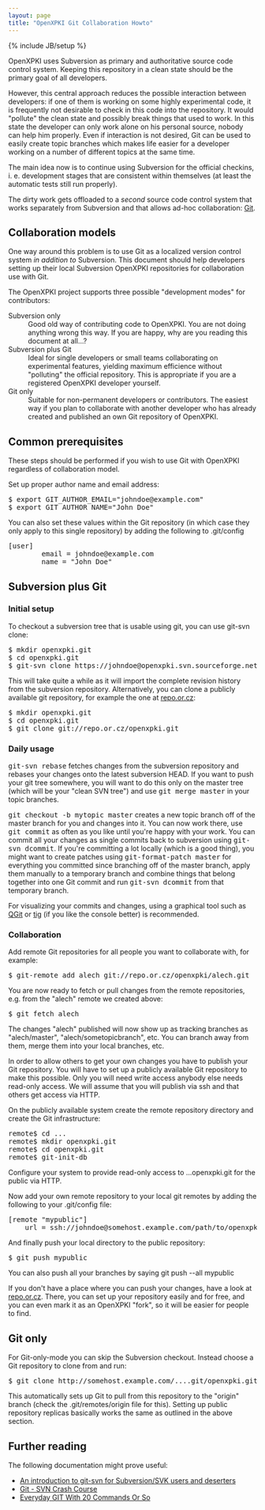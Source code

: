 ```yaml
---
layout: page
title: "OpenXPKI Git Collaboration Howto"
---
```

{% include JB/setup %}


<p>
OpenXPKI uses Subversion as primary and authoritative source code 
control system. Keeping this repository in a clean state should be the 
primary goal of all developers.
</p>
<p>
However, this central approach reduces the possible interaction
between developers: if one of them is working on some highly 
experimental code, it is frequently not desirable to check in this 
code into the repository. It would "pollute" the clean state and 
possibly break things that used to work. In this state the developer
can only work alone on his personal source, nobody can help him properly.
Even if interaction is not desired, Git can be used to easily create
topic branches which makes life easier for a developer working on a
number of different topics at the same time.
</p>
<p>
The main idea now is to continue using Subversion for the official checkins,
i. e. development stages that are consistent within themselves (at least
the automatic tests still run properly).
</p>
<p>
The dirty work gets offloaded to a <em>second</em> source code control
system that works separately from Subversion and that allows ad-hoc
collaboration: <a href="http://git.or.cz/">Git</a>.
</p>

<h2>Collaboration models</h2>
<p>
One way around this problem is to use Git as a localized version
control system <em>in addition to</em> Subversion. This document should
help developers setting up their local Subversion OpenXPKI repositories
for collaboration use with Git.
</p>
<p>
The OpenXPKI project supports three possible "development modes" for
contributors:
</p>
<dl>
  <dt>Subversion only</dt>
  <dd>Good old way of contributing code to OpenXPKI. You are not
    doing anything wrong this way. If you are happy, why are you
    reading this document at all...?
  </dd>
  <dt>Subversion plus Git</dt>
  <dd>
  Ideal for single developers or small teams collaborating on
  experimental features,
    yielding maximum efficience without "polluting" the official
    repository. This is appropriate if you are a registered 
    OpenXPKI developer yourself.
  </dd>
  <dt>Git only</dt>
  <dd>Suitable for non-permanent developers or contributors. The easiest
    way if you plan to collaborate with another developer who has already 
    created and published an own Git repository of OpenXPKI. 
  </dd>
</dl>

<h2>Common prerequisites</h2>
<p>
These steps should be performed if you wish to use Git with OpenXPKI
regardless of collaboration model.
</p>
<p>
Set up proper author name and email address:
</p>
<pre>
$ export GIT_AUTHOR_EMAIL="johndoe@example.com"
$ export GIT_AUTHOR_NAME="John Doe"
</pre>
<p>
You can also set these values within the Git repository (in which case
they only apply to this single repository) by adding the following
to .git/config
</p>
<pre>
[user]
        email = johndoe@example.com
        name = "John Doe"
</pre>

<h2>Subversion plus Git</h2>
<h3>Initial setup</h3>
<p>
To checkout a subversion tree that is usable using git, you can use
git-svn clone:
<pre>
$ mkdir openxpki.git
$ cd openxpki.git
$ git-svn clone https://johndoe@openxpki.svn.sourceforge.net/svnroot/openxpki 
</pre>
This will take quite a while as it will import the complete revision history from the subversion repository. Alternatively, you can clone a publicly available git repository, for example the one at <a href="http://repo.or.cz/w/openxpki.git">repo.or.cz</a>:
<pre>
$ mkdir openxpki.git
$ cd openxpki.git
$ git clone git://repo.or.cz/openxpki.git
</pre>
</p>

<p>
<h3>Daily usage</h3>
</p>

<p><tt>git-svn rebase</tt> fetches changes from the subversion repository
and rebases your changes onto the latest subversion HEAD. If you want to push your git tree somewhere, you will want to do this only on the master tree (which will be your "clean SVN tree") and use <tt>git merge master</tt> in your topic branches.
</p>
<p/>
<p><tt>git checkout -b mytopic master</tt> creates a new topic branch off of the master branch for you and changes into it. You can now work there, use <tt>git commit</tt> as often as you like until you're happy with your work. You can commit all your changes as single commits back to subversion using <tt>git-svn dcommit</tt>. If you're committing a lot locally (which is a good thing), you might want to create patches using <tt>git-format-patch master</tt> for everything you committed since branching off of the master branch, apply them manually to a temporary branch and combine things that belong together into one Git commit and run <tt>git-svn dcommit</tt> from that temporary branch.</p>

<p>For visualizing your commits and changes, using a graphical tool such as <a href="http://sourceforge.net/projects/qgit">QGit</a> or <a href="http://jonas.nitro.dk/tig/">tig</a> (if you like the console better) is recommended.
<h3>Collaboration</h3>
Add remote Git repositories for all people you want to collaborate with, for example:
</p>
<pre>
$ git-remote add alech git://repo.or.cz/openxpki/alech.git
</pre>
<p>
You are now ready to fetch or pull changes from the remote repositories,
e.g. from the "alech" remote we created above:
</p>
<pre>
$ git fetch alech
</pre>
<p>
The changes "alech" published will now show up as tracking branches
as "alech/master", "alech/sometopicbranch", etc. You can branch away from them, merge them into your local branches, etc.
</p>
<p>
In order to allow others to get your own changes you have to publish
your Git repository. You will have to set up a publicly available Git 
repository to make this possible. Only you will need write access anybody
else needs read-only access. We will assume that you will publish via
ssh and that others get access via HTTP. 
</p>
<p>
On the publicly available system create the remote repository 
directory and create the Git infrastructure:
</p>
<pre>
remote$ cd ...
remote$ mkdir openxpki.git
remote$ cd openxpki.git
remote$ git-init-db
</pre>
<p>
Configure your system to provide read-only access to ...openxpki.git
for the public via HTTP.
</p>
<p>
Now add your own remote repository to your local git remotes by adding
the following to your .git/config file:
</p>
<pre>
[remote "mypublic"]
    url = ssh://johndoe@somehost.example.com/path/to/openxpki.git/
</pre>
<p>
And finally push your local directory to the public repository:
</p>
<pre>
$ git push mypublic
</pre>
<p>
You can also push all your branches by saying git push --all mypublic
</p>
<p>
If you don't have a place where you can push your changes, have a look
at <a href="http://repo.or.cz/">repo.or.cz</a>. There, you can set up
your repository easily and for free, and you can even mark it as an
OpenXPKI "fork", so it will be easier for people to find.
</p>

<h2>Git only</h2>
<p>
For Git-only-mode you can skip the Subversion checkout. Instead choose
a Git repository to clone from and run:
</p>
<pre>
$ git clone http://somehost.example.com/....git/openxpki.git
</pre>
<p>
This automatically sets up Git to pull from this repository to the "origin"
branch (check the .git/remotes/origin file for this). Setting up
public repository replicas basically works the same as outlined in the above
section.
</p>

<h2>Further reading</h2>
The following documentation might prove useful:
<ul>
    <li><a href="http://utsl.gen.nz/talks/git-svn/intro.html">An introduction to git-svn for Subversion/SVK users and deserters</a></li>
    <li><a href="http://git.or.cz/course/svn.html">Git - SVN Crash Course</a></li>
    <li><a href="http://www.kernel.org/pub/software/scm/git/docs/everyday.html">Everyday GIT With 20 Commands Or So</a></li>
</ul>
